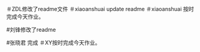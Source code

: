 ＃ZDL修改了readme文件
＃xiaoanshuai update readme
＃xiaoanshuai 按时完成今天作业。


#刘锋修改了readme

#张晓君 完成
＃XY按时完成今天作业。
